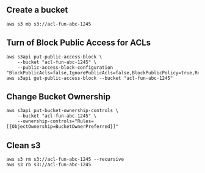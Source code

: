 ## Create a bucket
```
aws s3 mb s3://acl-fun-abc-1245
```

## Turn of Block Public Access for ACLs
```
aws s3api put-public-access-block \
    --bucket "acl-fun-abc-1245" \
    --public-access-block-configuration "BlockPublicAcls=false,IgnorePublicAcls=false,BlockPublicPolicy=true,RestrictPublicBuckets=true"
aws s3api get-public-access-block --bucket "acl-fun-abc-1245"
```

## Change Bucket  Ownership
```
aws s3api put-bucket-ownership-controls \
    --bucket "acl-fun-abc-1245" \
    --ownership-controls="Rules=[{ObjectOwnership=BucketOwnerPreferred}]"
```

## Clean s3
```
aws s3 rm s3://acl-fun-abc-1245 --recursive
aws s3 rb s3://acl-fun-abc-1245
```